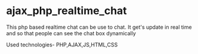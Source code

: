 # ajax_php_realtime_chat
This php based realtime chat can be use to chat. It get's update in real time and so that people can see the chat box dynamically

Used technologies-
PHP,AJAX,JS,HTML,CSS
